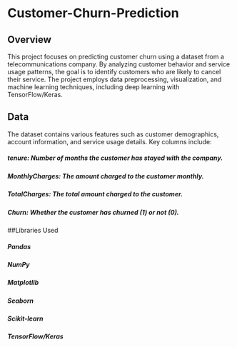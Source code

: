 # Customer-Churn-Prediction
## Overview
This project focuses on predicting customer churn using a dataset from a telecommunications company. By analyzing customer behavior and service usage patterns, the goal is to identify customers who are likely to cancel their service. The project employs data preprocessing, visualization, and machine learning techniques, including deep learning with TensorFlow/Keras.

## Data
The dataset contains various features such as customer demographics, account information, and service usage details. Key columns include:

##### tenure: Number of months the customer has stayed with the company.
##### MonthlyCharges: The amount charged to the customer monthly.
##### TotalCharges: The total amount charged to the customer.
##### Churn: Whether the customer has churned (1) or not (0).
##Libraries Used
##### Pandas
##### NumPy
##### Matplotlib
##### Seaborn
##### Scikit-learn
##### TensorFlow/Keras
